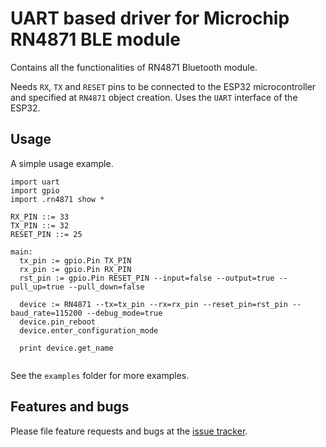# UART based driver for Microchip RN4871 BLE module

Contains all the functionalities of RN4871 Bluetooth module.

Needs `RX`, `TX` and `RESET` pins to be connected to the ESP32 microcontroller and specified at `RN4871` object creation. Uses the `UART` interface of the ESP32.

## Usage
A simple usage example.

```
import uart
import gpio
import .rn4871 show *

RX_PIN ::= 33
TX_PIN ::= 32
RESET_PIN ::= 25

main:
  tx_pin := gpio.Pin TX_PIN
  rx_pin := gpio.Pin RX_PIN 
  rst_pin := gpio.Pin RESET_PIN --input=false --output=true --pull_up=true --pull_down=false
  
  device := RN4871 --tx=tx_pin --rx=rx_pin --reset_pin=rst_pin --baud_rate=115200 --debug_mode=true
  device.pin_reboot
  device.enter_configuration_mode
  
  print device.get_name
  
```

See the `examples` folder for more examples.

## Features and bugs

Please file feature requests and bugs at the [issue tracker][tracker].

[tracker]: https://github.com/toitware/bluetooth-rn4871-module/issues
